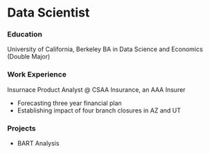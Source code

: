 # Data Scientist

### Education
University of California, Berkeley
BA in Data Science and Economics (Double Major)

### Work Experience
Insurnace Product Analyst @ CSAA Insurance, an AAA Insurer
- Forecasting three year financial plan
- Establishing impact of four branch closures in AZ and UT

### Projects
- BART Analysis
